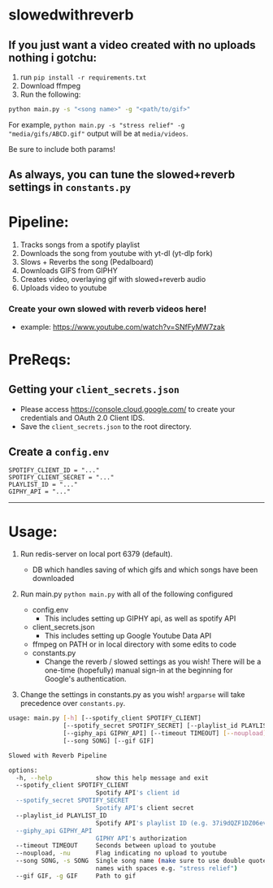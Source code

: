 # slowedwithreverb

## If you just want a video created with no uploads nothing i gotchu:

1. run `pip install -r requirements.txt`
2. Download ffmpeg
3. Run the following:
``` bash
python main.py -s "<song name>" -g "<path/to/gif>"
```

For example, `python main.py -s "stress relief" -g "media/gifs/ABCD.gif"`
output will be at `media/videos`.

Be sure to include both params!

As always, you can tune the slowed+reverb settings in `constants.py`
--------
# Pipeline:
  1. Tracks songs from a spotify playlist
  2. Downloads the song from youtube with yt-dl (yt-dlp fork)
  3. Slows + Reverbs the song (Pedalboard)
  4. Downloads GIFS from GIPHY
  5. Creates video, overlaying gif with slowed+reverb audio
  6. Uploads video to youtube

### Create your own slowed with reverb videos here!
  - example: https://www.youtube.com/watch?v=SNfFyMW7zak

# PreReqs:

## Getting your `client_secrets.json`
- Please access https://console.cloud.google.com/ to create your credentials and OAuth 2.0 Client IDS.
- Save the `client_secrets.json` to the root directory.

## Create a  `config.env`
```
SPOTIFY_CLIENT_ID = "..."
SPOTIFY_CLIENT_SECRET = "..."
PLAYLIST_ID = "..."
GIPHY_API = "..."
```
-------

# Usage:

1. Run redis-server on local port 6379 (default).
     - DB which handles saving of which gifs and which songs have been downloaded

2. Run main.py `python main.py` with all of the following configured
     - config.env
       - This includes setting up GIPHY api, as well as spotify API
     - client_secrets.json
       - This includes setting up Google Youtube Data API
     - ffmpeg on PATH or in local directory with some edits to code
     - constants.py
       - Change the reverb / slowed settings as you wish!
There will be a one-time (hopefully) manual sign-in at the beginning for Google's authentication.

3. Change the settings in constants.py as you wish! `argparse` will take precedence over `constants.py`.

``` bash
usage: main.py [-h] [--spotify_client SPOTIFY_CLIENT]
               [--spotify_secret SPOTIFY_SECRET] [--playlist_id PLAYLIST_ID]       
               [--giphy_api GIPHY_API] [--timeout TIMEOUT] [--noupload]
               [--song SONG] [--gif GIF]

Slowed with Reverb Pipeline

options:
  -h, --help            show this help message and exit
  --spotify_client SPOTIFY_CLIENT
                        Spotify API's client id
  --spotify_secret SPOTIFY_SECRET
                        Spotify API's client secret
  --playlist_id PLAYLIST_ID
                        Spotify API's playlist ID (e.g. 37i9dQZF1DZ06evO0KmqXv)    
  --giphy_api GIPHY_API
                        GIPHY API's authorization
  --timeout TIMEOUT     Seconds between upload to youtube
  --noupload, -nu       Flag indicating no upload to youtube
  --song SONG, -s SONG  Single song name (make sure to use double quotes for song  
                        names with spaces e.g. "stress relief")
  --gif GIF, -g GIF     Path to gif
```